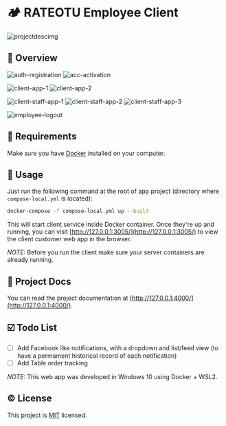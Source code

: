 # 🏕️ RATEOTU Employee Client

![projectdescimg](https://user-images.githubusercontent.com/25624642/161682024-30820bb0-2252-4c05-9508-cafc4e621416.png)

## 📝 Overview

![auth-registration](https://user-images.githubusercontent.com/25624642/166401575-8c132560-3939-40d4-998d-17d14aff009a.gif)
![acc-activation](https://user-images.githubusercontent.com/25624642/166405618-c2606276-1e7e-4ee2-8c50-1a765827b728.gif)

![client-app-1](https://user-images.githubusercontent.com/25624642/166405584-207802bc-45dc-4f85-9743-9b8524de63c8.gif)
![client-app-2](https://user-images.githubusercontent.com/25624642/166405611-ae4f9d17-d6e3-4db4-9511-450cf6d17190.gif)

![client-staff-app-1](https://user-images.githubusercontent.com/25624642/166406192-06189a41-9a0e-4590-a125-651682389418.gif)
![client-staff-app-2](https://user-images.githubusercontent.com/25624642/166406308-85650cdc-454d-4e57-998a-510f362df764.gif)
![client-staff-app-3](https://user-images.githubusercontent.com/25624642/166407361-0a7b5957-8896-4a26-b36e-197f52ce3729.gif)

![employee-logout](https://user-images.githubusercontent.com/25624642/166407612-06716519-7c04-4e75-9009-f0b1bc609b66.gif)

## 🏁 Requirements

Make sure you have [Docker](https://docs.docker.com/get-docker/) installed on your computer.

## 🚀 Usage

Just run the following command at the root of app project (directory where `compose-local.yml` is located):

```bash
docker-compose -f compose-local.yml up --build
```

This will start client service inside Docker container. Once they're up and running, you can visit [http://127.0.0.1:3005/](http://127.0.0.1:3005/) to view the client customer web app in the browser.

*NOTE:*
Before you run the client make sure your server containers are already running.

## 📰 Project Docs

You can read the project documentation at [http://127.0.0.1:4000/](http://127.0.0.1:4000/).

## ☑️ Todo List

- [ ] Add Facebook like notifications, with a dropdown and list/feed view (to have a permament historical record of each notification)
- [ ] Add Table order tracking

*NOTE:*
This web app was developed in Windows 10 using Docker + WSL2.

## ©️ License

This project is [MIT](https://opensource.org/licenses/MIT) licensed.
